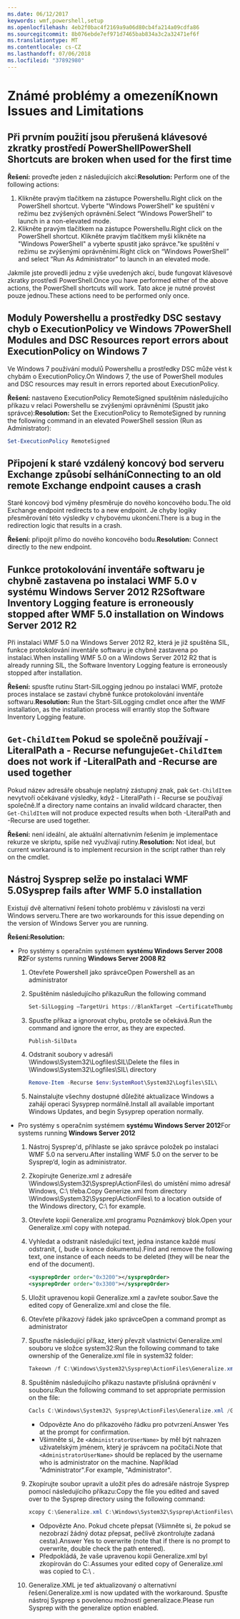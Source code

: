```yaml
---
ms.date: 06/12/2017
keywords: wmf,powershell,setup
ms.openlocfilehash: 4eb2f0bac4f2169a9a06d80cb4fa214a09cdfa86
ms.sourcegitcommit: 8b076ebde7ef971d7465bab834a3c2a32471ef6f
ms.translationtype: MT
ms.contentlocale: cs-CZ
ms.lasthandoff: 07/06/2018
ms.locfileid: "37892980"
---
```

# <a name="known-issues-and-limitations"></a><span data-ttu-id="9bee4-102">Známé problémy a omezení</span><span class="sxs-lookup"><span data-stu-id="9bee4-102">Known Issues and Limitations</span></span>

## <a name="powershell-shortcuts-are-broken-when-used-for-the-first-time"></a><span data-ttu-id="9bee4-103">Při prvním použití jsou přerušená klávesové zkratky prostředí PowerShell</span><span class="sxs-lookup"><span data-stu-id="9bee4-103">PowerShell Shortcuts are broken when used for the first time</span></span>

<span data-ttu-id="9bee4-104">**Řešení:** proveďte jeden z následujících akcí:</span><span class="sxs-lookup"><span data-stu-id="9bee4-104">**Resolution:** Perform one of the following actions:</span></span>

1. <span data-ttu-id="9bee4-105">Klikněte pravým tlačítkem na zástupce Powershellu.</span><span class="sxs-lookup"><span data-stu-id="9bee4-105">Right click on the PowerShell shortcut.</span></span> <span data-ttu-id="9bee4-106">Vyberte "Windows PowerShell" ke spuštění v režimu bez zvýšených oprávnění.</span><span class="sxs-lookup"><span data-stu-id="9bee4-106">Select “Windows PowerShell” to launch in a non-elevated mode.</span></span>
2. <span data-ttu-id="9bee4-107">Klikněte pravým tlačítkem na zástupce Powershellu.</span><span class="sxs-lookup"><span data-stu-id="9bee4-107">Right click on the PowerShell shortcut.</span></span> <span data-ttu-id="9bee4-108">Klikněte pravým tlačítkem myši klikněte na "Windows PowerShell" a vyberte spustit jako správce."ke spuštění v režimu se zvýšenými oprávněními.</span><span class="sxs-lookup"><span data-stu-id="9bee4-108">Right click on “Windows PowerShell” and select “Run As Administrator” to launch in an elevated mode.</span></span>

<span data-ttu-id="9bee4-109">Jakmile jste provedli jednu z výše uvedených akcí, bude fungovat klávesové zkratky prostředí PowerShell.</span><span class="sxs-lookup"><span data-stu-id="9bee4-109">Once you have performed either of the above actions, the PowerShell shortcuts will work.</span></span> <span data-ttu-id="9bee4-110">Tato akce je nutné provést pouze jednou.</span><span class="sxs-lookup"><span data-stu-id="9bee4-110">These actions need to be performed only once.</span></span>

## <a name="powershell-modules-and-dsc-resources-report-errors-about-executionpolicy-on-windows-7"></a><span data-ttu-id="9bee4-111">Moduly Powershellu a prostředky DSC sestavy chyb o ExecutionPolicy ve Windows 7</span><span class="sxs-lookup"><span data-stu-id="9bee4-111">PowerShell Modules and DSC Resources report errors about ExecutionPolicy on Windows 7</span></span>

<span data-ttu-id="9bee4-112">Ve Windows 7 používání modulů Powershellu a prostředky DSC může vést k chybám o ExecutionPolicy.</span><span class="sxs-lookup"><span data-stu-id="9bee4-112">On Windows 7, the use of PowerShell modules and DSC resources may result in errors reported about ExecutionPolicy.</span></span>

<span data-ttu-id="9bee4-113">**Řešení:** nastaveno ExecutionPolicy RemoteSigned spuštěním následujícího příkazu v relaci Powershellu se zvýšenými oprávněními (Spustit jako správce):</span><span class="sxs-lookup"><span data-stu-id="9bee4-113">**Resolution:** Set the ExecutionPolicy to RemoteSigned by running the following command in an elevated PowerShell session (Run as Administrator):</span></span>

```powershell
Set-ExecutionPolicy RemoteSigned
```

## <a name="connecting-to-an-old-remote-exchange-endpoint-causes-a-crash"></a><span data-ttu-id="9bee4-114">Připojení k staré vzdálený koncový bod serveru Exchange způsobí selhání</span><span class="sxs-lookup"><span data-stu-id="9bee4-114">Connecting to an old remote Exchange endpoint causes a crash</span></span>

<span data-ttu-id="9bee4-115">Staré koncový bod výměny přesměruje do nového koncového bodu.</span><span class="sxs-lookup"><span data-stu-id="9bee4-115">The old Exchange endpoint redirects to a new endpoint.</span></span> <span data-ttu-id="9bee4-116">Je chyby logiky přesměrování této výsledky v chybovému ukončení.</span><span class="sxs-lookup"><span data-stu-id="9bee4-116">There is a bug in the redirection logic that results in a crash.</span></span>

<span data-ttu-id="9bee4-117">**Řešení:** připojit přímo do nového koncového bodu.</span><span class="sxs-lookup"><span data-stu-id="9bee4-117">**Resolution:** Connect directly to the new endpoint.</span></span>

## <a name="software-inventory-logging-feature-is-erroneously-stopped-after-wmf-50-installation-on-windows-server-2012-r2"></a><span data-ttu-id="9bee4-118">Funkce protokolování inventáře softwaru je chybně zastavena po instalaci WMF 5.0 v systému Windows Server 2012 R2</span><span class="sxs-lookup"><span data-stu-id="9bee4-118">Software Inventory Logging feature is erroneously stopped after WMF 5.0 installation on Windows Server 2012 R2</span></span>

<span data-ttu-id="9bee4-119">Při instalaci WMF 5.0 na Windows Server 2012 R2, která je již spuštěna SIL, funkce protokolování inventáře softwaru je chybně zastavena po instalaci.</span><span class="sxs-lookup"><span data-stu-id="9bee4-119">When installing WMF 5.0 on a Windows Server 2012 R2 that is already running SIL, the Software Inventory Logging feature is erroneously stopped after installation.</span></span>

<span data-ttu-id="9bee4-120">**Řešení:** spusťte rutinu Start-SilLogging jednou po instalaci WMF, protože proces instalace se zastaví chybně funkce protokolování inventáře softwaru.</span><span class="sxs-lookup"><span data-stu-id="9bee4-120">**Resolution:** Run the Start-SilLogging cmdlet once after the WMF installation, as the installation process will errantly stop the Software Inventory Logging feature.</span></span>

## <a name="get-childitem-does-not-work-if--literalpath-and--recurse-are-used-together"></a><span data-ttu-id="9bee4-121">`Get-ChildItem` Pokud se společně používají - LiteralPath a - Recurse nefunguje</span><span class="sxs-lookup"><span data-stu-id="9bee4-121">`Get-ChildItem` does not work if -LiteralPath and -Recurse are used together</span></span>

<span data-ttu-id="9bee4-122">Pokud název adresáře obsahuje neplatný zástupný znak, pak `Get-ChildItem` nevytvoří očekávané výsledky, když - LiteralPath i - Recurse se používají společně.</span><span class="sxs-lookup"><span data-stu-id="9bee4-122">If a directory name contains an invalid wildcard character, then `Get-ChildItem` will not produce expected results when both -LiteralPath and -Recurse are used together.</span></span>

<span data-ttu-id="9bee4-123">**Řešení:** není ideální, ale aktuální alternativním řešením je implementace rekurze ve skriptu, spíše než využívají rutiny.</span><span class="sxs-lookup"><span data-stu-id="9bee4-123">**Resolution:** Not ideal, but current workaround is to implement recursion in the script rather than rely on the cmdlet.</span></span>

## <a name="sysprep-fails-after-wmf-50-installation"></a><span data-ttu-id="9bee4-124">Nástroj Sysprep selže po instalaci WMF 5.0</span><span class="sxs-lookup"><span data-stu-id="9bee4-124">Sysprep fails after WMF 5.0 installation</span></span>

<span data-ttu-id="9bee4-125">Existují dvě alternativní řešení tohoto problému v závislosti na verzi Windows serveru.</span><span class="sxs-lookup"><span data-stu-id="9bee4-125">There are two workarounds for this issue depending on the version of Windows Server you are running.</span></span>

<span data-ttu-id="9bee4-126">**Řešení:**</span><span class="sxs-lookup"><span data-stu-id="9bee4-126">**Resolution:**</span></span>

- <span data-ttu-id="9bee4-127">Pro systémy s operačním systémem **systému Windows Server 2008 R2**</span><span class="sxs-lookup"><span data-stu-id="9bee4-127">For systems running **Windows Server 2008 R2**</span></span>
  1. <span data-ttu-id="9bee4-128">Otevřete Powershell jako správce</span><span class="sxs-lookup"><span data-stu-id="9bee4-128">Open Powershell as an administrator</span></span>
  2. <span data-ttu-id="9bee4-129">Spuštěním následujícího příkazu</span><span class="sxs-lookup"><span data-stu-id="9bee4-129">Run the following command</span></span>

     ```powershell
     Set-SilLogging –TargetUri https://BlankTarget –CertificateThumbprint 0123456789
     ```

  3. <span data-ttu-id="9bee4-130">Spusťte příkaz a ignorovat chybu, protože se očekává.</span><span class="sxs-lookup"><span data-stu-id="9bee4-130">Run the command and ignore the error, as they are expected.</span></span>

     ```powershell
     Publish-SilData
     ```

  4. <span data-ttu-id="9bee4-131">Odstranit soubory v adresáři \Windows\System32\Logfiles\SIL\\</span><span class="sxs-lookup"><span data-stu-id="9bee4-131">Delete the files in  \Windows\System32\Logfiles\SIL\ directory</span></span>

     ```powershell
     Remove-Item -Recurse $env:SystemRoot\System32\Logfiles\SIL\
     ```

  5. <span data-ttu-id="9bee4-132">Nainstalujte všechny dostupné důležité aktualizace Windows a zahájí operaci Sysyprep normálně.</span><span class="sxs-lookup"><span data-stu-id="9bee4-132">Install all available important Windows Updates, and begin Sysyprep operation normally.</span></span>

- <span data-ttu-id="9bee4-133">Pro systémy s operačním systémem **systému Windows Server 2012**</span><span class="sxs-lookup"><span data-stu-id="9bee4-133">For systems running **Windows Server 2012**</span></span>
  1. <span data-ttu-id="9bee4-134">Nástroj Sysprep'd, přihlaste se jako správce položek po instalaci WMF 5.0 na serveru.</span><span class="sxs-lookup"><span data-stu-id="9bee4-134">After installing WMF 5.0 on the server to be Sysprep’d, login as administrator.</span></span>
  2. <span data-ttu-id="9bee4-135">Zkopírujte Generize.xml z adresáře \Windows\System32\Sysprep\ActionFiles\ do umístění mimo adresář Windows, C:\ třeba.</span><span class="sxs-lookup"><span data-stu-id="9bee4-135">Copy Generize.xml from directory \Windows\System32\Sysprep\ActionFiles\ to a location outside of the Windows directory, C:\ for example.</span></span>
  3. <span data-ttu-id="9bee4-136">Otevřete kopii Generalize.xml programu Poznámkový blok.</span><span class="sxs-lookup"><span data-stu-id="9bee4-136">Open your Generalize.xml copy with notepad.</span></span>
  4. <span data-ttu-id="9bee4-137">Vyhledat a odstranit následující text, jedna instance každé musí odstranit, (, bude u konce dokumentu).</span><span class="sxs-lookup"><span data-stu-id="9bee4-137">Find and remove the following text, one instance of each needs to be deleted (they will be near the end of the document).</span></span>

     ```xml
     <sysprepOrder order="0x3200"></sysprepOrder>
     <sysprepOrder order="0x3300"></sysprepOrder>
     ```

  5. <span data-ttu-id="9bee4-138">Uložit upravenou kopii Generalize.xml a zavřete soubor.</span><span class="sxs-lookup"><span data-stu-id="9bee4-138">Save the edited copy of Generalize.xml and close the file.</span></span>
  6. <span data-ttu-id="9bee4-139">Otevřete příkazový řádek jako správce</span><span class="sxs-lookup"><span data-stu-id="9bee4-139">Open a command prompt as administrator</span></span>
  7. <span data-ttu-id="9bee4-140">Spusťte následující příkaz, který převzít vlastnictví Generalize.xml souboru ve složce system32:</span><span class="sxs-lookup"><span data-stu-id="9bee4-140">Run the following command to take ownership of the Generalize.xml file in system32 folder:</span></span>

     ```powershell
     Takeown /f C:\Windows\System32\Sysprep\ActionFiles\Generalize.xml
     ```

  8. <span data-ttu-id="9bee4-141">Spuštěním následujícího příkazu nastavte příslušná oprávnění v souboru:</span><span class="sxs-lookup"><span data-stu-id="9bee4-141">Run the following command to set appropriate permission on the file:</span></span>

     ```powershell
     Cacls C:\Windows\System32\ Sysprep\ActionFiles\Generalize.xml /G `<AdministratorUserName>`:F
     ```

     - <span data-ttu-id="9bee4-142">Odpovězte Ano do příkazového řádku pro potvrzení.</span><span class="sxs-lookup"><span data-stu-id="9bee4-142">Answer Yes at the prompt for confirmation.</span></span>
     - <span data-ttu-id="9bee4-143">Všimněte si, že `<AdministratorUserName>` by měl být nahrazen uživatelským jménem, který je správcem na počítači.</span><span class="sxs-lookup"><span data-stu-id="9bee4-143">Note that `<AdministratorUserName>` should be replaced by the username who is administrator on the machine.</span></span> <span data-ttu-id="9bee4-144">Například "Administrator".</span><span class="sxs-lookup"><span data-stu-id="9bee4-144">For example, "Administrator".</span></span>

  9. <span data-ttu-id="9bee4-145">Zkopírujte soubor upravit a uložit přes do adresáře nástroje Sysprep pomocí následujícího příkazu:</span><span class="sxs-lookup"><span data-stu-id="9bee4-145">Copy the file you edited and saved over to the Sysprep directory using the following command:</span></span>

     ```powershell
     xcopy C:\Generalize.xml C:\Windows\System32\Sysprep\ActionFiles\Generalize.xml
     ```

     - <span data-ttu-id="9bee4-146">Odpovězte Ano. Pokud chcete přepsat (Všimněte si, že pokud se nezobrazí žádný dotaz přepsat, pečlivě zkontrolujte zadaná cesta).</span><span class="sxs-lookup"><span data-stu-id="9bee4-146">Answer Yes to overwrite (note that if there is no prompt to overwrite, double check the path entered).</span></span>
     - <span data-ttu-id="9bee4-147">Předpokládá, že vaše upravenou kopii Generalize.xml byl zkopírován do C:\.</span><span class="sxs-lookup"><span data-stu-id="9bee4-147">Assumes your edited copy of Generalize.xml was copied to C:\ .</span></span>

  10. <span data-ttu-id="9bee4-148">Generalize.XML je teď aktualizovaný o alternativní řešení.</span><span class="sxs-lookup"><span data-stu-id="9bee4-148">Generalize.xml is now updated with the workaround.</span></span> <span data-ttu-id="9bee4-149">Spusťte nástroj Sysprep s povolenou možností generalizace.</span><span class="sxs-lookup"><span data-stu-id="9bee4-149">Please run Sysprep with the generalize option enabled.</span></span>